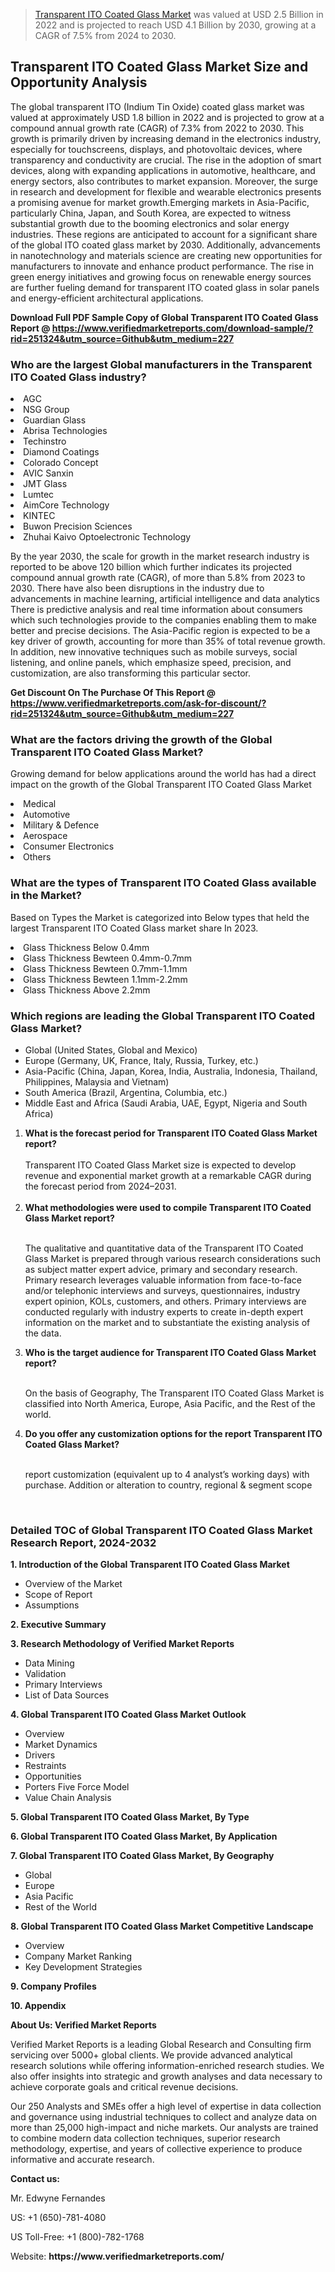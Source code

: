 <blockquote><p><p><a href="https://www.verifiedmarketreports.com/download-sample/?rid=251324&utm_source=Github&utm_medium=227" target="_blank">Transparent ITO Coated Glass Market</a> was valued at USD 2.5 Billion in 2022 and is projected to reach USD 4.1 Billion by 2030, growing at a CAGR of 7.5% from 2024 to 2030.</p></blockquote><p><h2>Transparent ITO Coated Glass Market Size and Opportunity Analysis</h2>The global transparent ITO (Indium Tin Oxide) coated glass market was valued at approximately USD 1.8 billion in 2022 and is projected to grow at a compound annual growth rate (CAGR) of 7.3% from 2022 to 2030. This growth is primarily driven by increasing demand in the electronics industry, especially for touchscreens, displays, and photovoltaic devices, where transparency and conductivity are crucial. The rise in the adoption of smart devices, along with expanding applications in automotive, healthcare, and energy sectors, also contributes to market expansion. Moreover, the surge in research and development for flexible and wearable electronics presents a promising avenue for market growth.Emerging markets in Asia-Pacific, particularly China, Japan, and South Korea, are expected to witness substantial growth due to the booming electronics and solar energy industries. These regions are anticipated to account for a significant share of the global ITO coated glass market by 2030. Additionally, advancements in nanotechnology and materials science are creating new opportunities for manufacturers to innovate and enhance product performance. The rise in green energy initiatives and growing focus on renewable energy sources are further fueling demand for transparent ITO coated glass in solar panels and energy-efficient architectural applications.</p><p class=""><strong>Download Full PDF Sample Copy of Global Transparent ITO Coated Glass Report @ <a href="https://www.verifiedmarketreports.com/download-sample/?rid=251324&amp;utm_source=Github&amp;utm_medium=227" target="_blank">https://www.verifiedmarketreports.com/download-sample/?rid=251324&amp;utm_source=Github&amp;utm_medium=227</a></strong></p><h3 id="" class="">Who are the largest Global manufacturers in the Transparent ITO Coated Glass industry?</h3><p><li>AGC</li><li> NSG Group</li><li> Guardian Glass</li><li> Abrisa Technologies</li><li> Techinstro</li><li> Diamond Coatings</li><li> Colorado Concept</li><li> AVIC Sanxin</li><li> JMT Glass</li><li> Lumtec</li><li> AimCore Technology</li><li> KINTEC</li><li> Buwon Precision Sciences</li><li> Zhuhai Kaivo Optoelectronic Technology</li></p><div class=""><div class="" dir="" data-message-author-role="" data-message-id="" data-message-model-slug=""><div class=""><div class=""><div class=""><div class="" dir="" data-message-author-role="" data-message-id="" data-message-model-slug=""><div class=""><div class=""><p>By the year 2030, the scale for growth in the market research industry is reported to be above 120 billion which further indicates its projected compound annual growth rate (CAGR), of more than 5.8% from 2023 to 2030. There have also been disruptions in the industry due to advancements in machine learning, artificial intelligence and data analytics There is predictive analysis and real time information about consumers which such technologies provide to the companies enabling them to make better and precise decisions. The Asia-Pacific region is expected to be a key driver of growth, accounting for more than 35% of total revenue growth. In addition, new innovative techniques such as mobile surveys, social listening, and online panels, which emphasize speed, precision, and customization, are also transforming this particular sector.</p><p><strong>Get Discount On The Purchase Of This Report @&nbsp; <a href="https://www.verifiedmarketreports.com/ask-for-discount/?rid=251324&amp;utm_source=Github&amp;utm_medium=227" target="_blank">https://www.verifiedmarketreports.com/ask-for-discount/?rid=251324&amp;utm_source=Github&amp;utm_medium=227</a></strong></p></div></div></div></div></div></div></div></div><h3 id="" class="">What are the factors driving the growth of the Global Transparent ITO Coated Glass Market?</h3><p id="" class="">Growing demand for below applications around the world has had a direct impact on the growth of the Global Transparent ITO Coated Glass Market</p><p id="" class=""><li>Medical</li><li> Automotive</li><li> Military & Defence</li><li> Aerospace</li><li> Consumer Electronics</li><li> Others</li></p><h3 id="" class="">What are the types of Transparent ITO Coated Glass available in the Market?</h3><p id="" class="">Based on Types the Market is categorized into Below types that held the largest Transparent ITO Coated Glass market share In 2023.</p><p id="" class=""><li>Glass Thickness Below 0.4mm</li><li> Glass Thickness Bewteen 0.4mm-0.7mm</li><li> Glass Thickness Bewteen 0.7mm-1.1mm</li><li> Glass Thickness Bewteen 1.1mm-2.2mm</li><li> Glass Thickness Above 2.2mm</li></p><h3 id="" class="">Which regions are leading the Global Transparent ITO Coated Glass Market?</h3><ul><li>Global (United States, Global and Mexico)</li><li>Europe (Germany, UK, France, Italy, Russia, Turkey, etc.)</li><li>Asia-Pacific (China, Japan, Korea, India, Australia, Indonesia, Thailand, Philippines, Malaysia and Vietnam)</li><li>South America (Brazil, Argentina, Columbia, etc.)</li><li>Middle East and Africa (Saudi Arabia, UAE, Egypt, Nigeria and South Africa)</li></ul><p><ol><li><strong>What is the forecast period for Transparent ITO Coated Glass Market report?<br /></strong><br /><span data-sheets-root="1" data-sheets-value="{&quot;1&quot;:2,&quot;2&quot;:&quot;XXXX size is expected to develop revenue and exponential market growth at a remarkable CAGR during the forecast period from 2024&ndash;2030.&quot;}" data-sheets-userformat="{&quot;2&quot;:12674,&quot;4&quot;:{&quot;1&quot;:2,&quot;2&quot;:16776960},&quot;10&quot;:2,&quot;11&quot;:0,&quot;15&quot;:&quot;Arial&quot;,&quot;16&quot;:12}">Transparent ITO Coated Glass Market size is expected to develop revenue and exponential market growth at a remarkable CAGR during the forecast period from 2024&ndash;2031.</span><br /><br /></li><li><strong>What methodologies were used to compile Transparent ITO Coated Glass Market report?<br /><br /></strong><p>The qualitative and quantitative data of the&nbsp;Transparent ITO Coated Glass Market is prepared through various research considerations such as subject matter expert advice, primary and secondary research. Primary research leverages valuable information from face-to-face and/or telephonic interviews and surveys, questionnaires, industry expert opinion, KOLs, customers, and others. Primary interviews are conducted regularly with industry experts to create in-depth expert information on the market and to substantiate the existing analysis of the data.&nbsp;</p></li><li><strong>Who is the target audience for Transparent ITO Coated Glass Market report?<br /><br /></strong><p>On the basis of Geography, The&nbsp;Transparent ITO Coated Glass Market is classified into North America, Europe, Asia Pacific, and the Rest of the world.</p></li><li><strong>Do you offer any customization options for the report Transparent ITO Coated Glass Market?<br /><br /></strong><p>report customization (equivalent up to 4 analyst&rsquo;s working days) with purchase. Addition or alteration to country, regional &amp; segment scope</p><p>&nbsp;</p></li></ol></p><h3 id="" class="">Detailed TOC of Global Transparent ITO Coated Glass Market Research Report, 2024-2032</h3><p id="" class=""><strong>1. Introduction of the Global Transparent ITO Coated Glass Market</strong></p><ul><li>Overview of the Market</li><li>Scope of Report</li><li>Assumptions</li></ul><p id="" class=""><strong>2. Executive Summary</strong></p><p id="" class=""><strong>3. Research Methodology of&nbsp;Verified Market Reports</strong></p><ul><li>Data Mining</li><li>Validation</li><li>Primary Interviews</li><li>List of Data Sources</li></ul><p id="" class=""><strong>4. Global Transparent ITO Coated Glass Market Outlook</strong></p><ul><li>Overview</li><li>Market Dynamics</li><li>Drivers</li><li>Restraints</li><li>Opportunities</li><li>Porters Five Force Model</li><li>Value Chain Analysis</li></ul><p id="" class=""><strong>5. Global Transparent ITO Coated Glass Market, By&nbsp;Type</strong></p><p id="" class=""><strong>6. Global Transparent ITO Coated Glass Market, By Application</strong></p><p id="" class=""><strong>7. Global Transparent ITO Coated Glass Market, By Geography</strong></p><ul><li>Global</li><li>Europe</li><li>Asia Pacific</li><li>Rest of the World</li></ul><p id="" class=""><strong>8. Global Transparent ITO Coated Glass Market Competitive Landscape</strong></p><ul><li>Overview</li><li>Company Market Ranking</li><li>Key Development Strategies</li></ul><p id="" class=""><strong>9. Company Profiles</strong></p><p id="" class=""><strong>10. Appendix</strong></p><p id="" class=""><strong>About Us: Verified Market Reports</strong></p><p id="" class="">Verified Market Reports is a leading Global Research and Consulting firm servicing over 5000+ global clients. We provide advanced analytical research solutions while offering information-enriched research studies. We also offer insights into strategic and growth analyses and data necessary to achieve corporate goals and critical revenue decisions.</p><p id="" class="">Our 250 Analysts and SMEs offer a high level of expertise in data collection and governance using industrial techniques to collect and analyze data on more than 25,000 high-impact and niche markets. Our analysts are trained to combine modern data collection techniques, superior research methodology, expertise, and years of collective experience to produce informative and accurate research.</p><p id="" class=""><strong>Contact us:</strong></p><p id="" class="">Mr. Edwyne Fernandes</p><p id="" class="">US: +1 (650)-781-4080</p><p id="" class="">US Toll-Free: +1 (800)-782-1768</p><p id="" class="">Website: <a target="" data-test-app-aware-link=""><strong>https://www.verifiedmarketreports.com/</strong></a></p>
